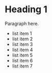 # Heading 1

Paragraph here. 

- list item 1
- list item 2 
- list item 3
- list item 4 
- list item 5
- list item 6
- list item 7 
